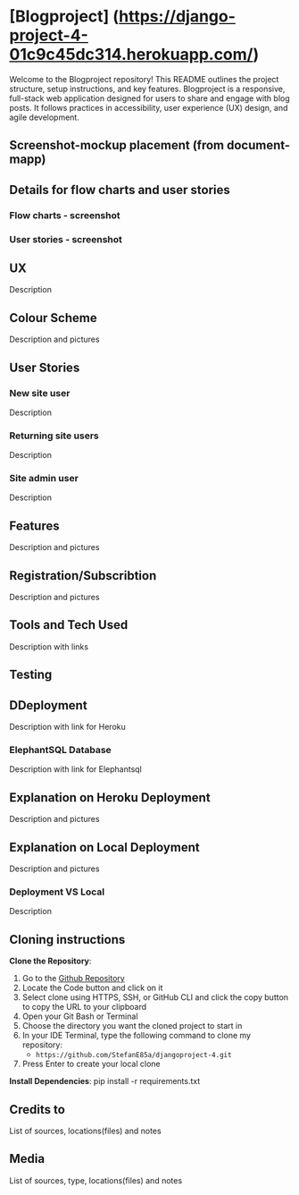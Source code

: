 # [Blogproject] (https://django-project-4-01c9c45dc314.herokuapp.com/)

Welcome to the Blogproject repository! This README outlines the project structure, setup instructions, and key features. Blogproject is a responsive, full-stack web application designed for users to share and engage with blog posts. It follows practices in accessibility, user experience (UX) design, and agile development.

## Screenshot-mockup placement (from document-mapp)

## Details for flow charts and user stories
### Flow charts - screenshot
### User stories - screenshot

## UX
Description

## Colour Scheme
Description and pictures

## User Stories
### New site user
Description
### Returning site users
Description
### Site admin user
Description

## Features
Description and pictures

## Registration/Subscribtion
Description and pictures

## Tools and Tech Used
Description with links

## Testing

## DDeployment
Description with link for Heroku
### ElephantSQL Database
Description with link for Elephantsql

## Explanation on Heroku Deployment
Description and pictures
## Explanation on Local Deployment
Description and pictures
### Deployment VS Local
Description

## Cloning instructions

**Clone the Repository**:
1. Go to the [Github Repository](https://github.com/StefanE85a/djangoproject-4.git)
2. Locate the Code button and click on it
3. Select clone using HTTPS, SSH, or GitHub CLI and click the copy button to copy the URL to your clipboard
4. Open your Git Bash or Terminal
5. Choose the directory you want the cloned project to start in
6. In your IDE Terminal, type the following command to clone my repository:
   - `https://github.com/StefanE85a/djangoproject-4.git`
7. Press Enter to create your local clone


**Install Dependencies**:
pip install -r requirements.txt



## Credits to
List of sources, locations(files) and notes

## Media
List of sources, type, locations(files) and notes
